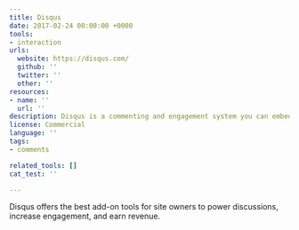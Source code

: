 ```yaml
---
title: Disqus
date: 2017-02-24 00:00:00 +0000
tools:
- interaction
urls:
  website: https://disqus.com/
  github: ''
  twitter: ''
  other: ''
resources:
- name: ''
  url: ''
description: Disqus is a commenting and engagement system you can embed on your website.
license: Commercial
language: ''
tags:
- comments

related_tools: []
cat_test: ''

---
```

Disqus offers the best add-on tools for site owners to power discussions, increase engagement, and earn revenue.
